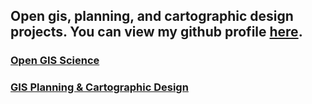 ##  Open gis, planning, and cartographic design projects. You can view my github profile [here](https://github.com/derrickburt).

### [Open GIS Science](opengis/pages.md)

### [GIS Planning & Cartographic Design](cart/pages.md)



